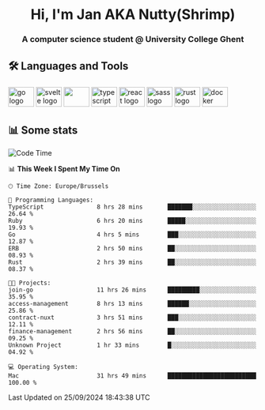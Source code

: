<h1 align="center">Hi, I'm Jan AKA Nutty(Shrimp)</h1>
<h3 align="center">A computer science student @ University College Ghent</h3>

<h2 align="left">🛠️ Languages and Tools</h2>

###

<div align="left">
  <img src="https://cdn.jsdelivr.net/gh/devicons/devicon/icons/go/go-original.svg" height="40" width="52" alt="go logo"  />
  <img src="https://cdn.jsdelivr.net/gh/devicons/devicon@latest/icons/svelte/svelte-original.svg"  height="40" width="52" alt="svelte logo" />
  <img src="https://cdn.jsdelivr.net/gh/devicons/devicon@latest/icons/tailwindcss/tailwindcss-original.svg" height="40" width="52" />
  <img src="https://cdn.jsdelivr.net/gh/devicons/devicon/icons/typescript/typescript-original.svg" height="40" width="52" alt="typescript logo"  />
  <img src="https://cdn.jsdelivr.net/gh/devicons/devicon/icons/react/react-original.svg" height="40" width="52" alt="react logo"  />
  <img src="https://cdn.jsdelivr.net/gh/devicons/devicon/icons/sass/sass-original.svg" height="40" width="52" alt="sass logo"  />
  <img src="https://cdn.jsdelivr.net/gh/devicons/devicon@latest/icons/rust/rust-original.svg" height="40" width="52" alt="rust logo" />
  <img src="https://cdn.jsdelivr.net/gh/devicons/devicon/icons/docker/docker-original.svg" height="40" width="52" alt="docker logo"  />
</div>

<h2>📊 Some stats</h2>

<!--START_SECTION:waka-->
![Code Time](http://img.shields.io/badge/Code%20Time-5%2C047%20hrs%2014%20mins-blue)

📊 **This Week I Spent My Time On** 

```text
🕑︎ Time Zone: Europe/Brussels

💬 Programming Languages: 
TypeScript               8 hrs 28 mins       ███████░░░░░░░░░░░░░░░░░░   26.64 % 
Ruby                     6 hrs 20 mins       █████░░░░░░░░░░░░░░░░░░░░   19.93 % 
Go                       4 hrs 5 mins        ███░░░░░░░░░░░░░░░░░░░░░░   12.87 % 
ERB                      2 hrs 50 mins       ██░░░░░░░░░░░░░░░░░░░░░░░   08.93 % 
Rust                     2 hrs 39 mins       ██░░░░░░░░░░░░░░░░░░░░░░░   08.37 % 

🐱‍💻 Projects: 
join-go                  11 hrs 26 mins      █████████░░░░░░░░░░░░░░░░   35.95 % 
access-management        8 hrs 13 mins       ██████░░░░░░░░░░░░░░░░░░░   25.86 % 
contract-nuxt            3 hrs 51 mins       ███░░░░░░░░░░░░░░░░░░░░░░   12.11 % 
finance-management       2 hrs 56 mins       ██░░░░░░░░░░░░░░░░░░░░░░░   09.25 % 
Unknown Project          1 hr 33 mins        █░░░░░░░░░░░░░░░░░░░░░░░░   04.92 % 

💻 Operating System: 
Mac                      31 hrs 49 mins      █████████████████████████   100.00 % 
```


 Last Updated on 25/09/2024 18:43:38 UTC
<!--END_SECTION:waka-->
